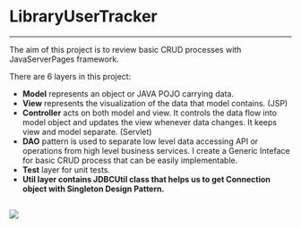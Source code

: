 # LibraryUserTracker
<hr/>
The aim of this project is to review basic CRUD processes with JavaServerPages framework.

There are 6 layers in this project:
<br />
<ul>
  <li>
    <b>Model</b> represents an object or JAVA POJO carrying data.
  </li>
  <li>
    <b>View</b> represents the visualization of the data that model contains. (JSP)
  </li>
  <li>
    <b>Controller</b> acts on both model and view. It controls the data flow into model object and updates the view whenever data changes. It keeps view and model separate. (Servlet)
  </li>
  <li>
    <b>DAO</b> pattern is used to separate low level data accessing API or operations from high level business services. I create a Generic Inteface for basic CRUD process that can be easily implementable.
  </li>
  <li>
    <b>Test</b> layer for unit tests.
  </li>
  <li>
    <b>Util<b/> layer contains JDBCUtil class that helps us to get Connection object with Singleton Design Pattern.
  </li>
</ul>

<h2></h2>
<img src="https://www.ibm.com/support/knowledgecenter/SSRTLW_9.1.1/com.ibm.etools.struts.doc/images/cstrdoc001a.gif" />
